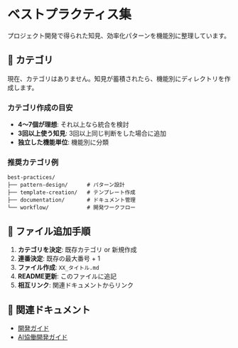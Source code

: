 # ベストプラクティス集

プロジェクト開発で得られた知見、効率化パターンを機能別に整理しています。

## 📁 カテゴリ

現在、カテゴリはありません。知見が蓄積されたら、機能別にディレクトリを作成します。

### カテゴリ作成の目安

- **4〜7個が理想**: それ以上なら統合を検討
- **3回以上使う知見**: 3回以上同じ判断をした場合に追加
- **独立した機能単位**: 機能別に分類

### 推奨カテゴリ例

```
best-practices/
├── pattern-design/      # パターン設計
├── template-creation/   # テンプレート作成
├── documentation/       # ドキュメント管理
└── workflow/            # 開発ワークフロー
```

## 📝 ファイル追加手順

1. **カテゴリを決定**: 既存カテゴリ or 新規作成
2. **連番決定**: 既存の最大番号 + 1
3. **ファイル作成**: `XX_タイトル.md`
4. **README更新**: このファイルに追記
5. **相互リンク**: 関連ドキュメントからリンク

## 🔗 関連ドキュメント

- [開発ガイド](../)
- [AI協働開発ガイド](../../ai-collaboration/)
